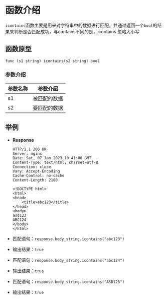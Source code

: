 # 函数介绍

`icontains`函数主要是用来对字符串中的数据进行匹配，并通过返回一个`bool`的结果来判断是否匹配成功，与contains不同的是，icontains 忽略大小写

## 函数原型

`func (s1 string) icontains(s2 string) bool`

### 参数介绍

| 参数名称 | 参数介绍   |
|------|--------|
| s1   | 被匹配的数据 |
| s2   | 要匹配的数据 |

## 举例

- **Response**
  ```HTTP
  HTTP/1.1 200 OK
  Server: nginx
  Date: Sat, 07 Jan 2023 10:41:06 GMT
  Content-Type: text/html; charset=utf-8
  Connection: close
  Vary: Accept-Encoding
  Cache-Control: no-cache
  Content-Length: 2180
  
  <!DOCTYPE html>
  <html>
  <head>
      <title>abc123</title>
  </head>
  <body>
  asd123
  ABC124
  </body>
  </html>
  ```

- 匹配语句：`response.body_string.icontains("abc123")`
- 输出结果：`true`

- 匹配语句：`response.body_string.icontains("abc124")`
- 输出结果：`true`

- 匹配语句：`response.body_string.icontains("ASD123")`
- 输出结果：`true`
